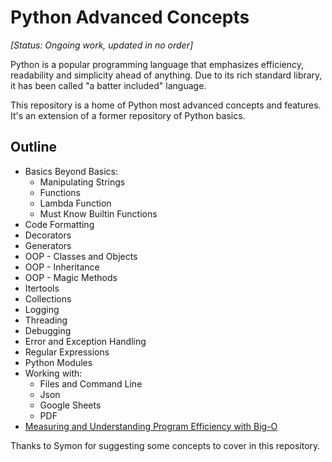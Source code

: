# Python Advanced Concepts

*[Status: Ongoing work, updated in no order]*

Python is a popular programming language that emphasizes efficiency, readability and simplicity ahead of anything. Due to its rich standard library, it has been called "a batter included" language.

This repository is a home of Python most advanced concepts and features. It's an extension of a former repository of Python basics.

## Outline

* Basics Beyond Basics:
    * Manipulating Strings
    * Functions
    * Lambda Function
    * Must Know Builtin Functions
* Code Formatting
* Decorators
* Generators
* OOP - Classes and Objects
* OOP - Inheritance
* OOP - Magic Methods
* Itertools
* Collections
* Logging
* Threading
* Debugging
* Error and Exception Handling
* Regular Expressions
* Python Modules
* Working with:
  * Files and Command Line
  * Json
  * Google Sheets
  * PDF
* [Measuring and Understanding Program Efficiency with Big-O](markdowns/big-oooh.md)

  
Thanks to Symon for suggesting some concepts to cover in this repository.
